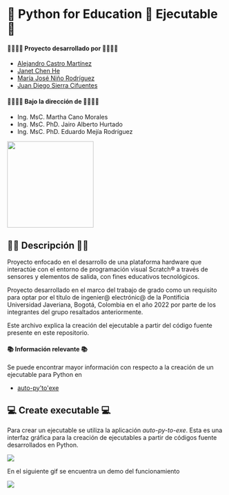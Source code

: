 # 👋 Python for Education 👋 Ejecutable 👋

#### 👨‍💻👩‍💻 Proyecto desarrollado por 👨‍💻👩‍💻
* [Alejandro Castro Martínez](https://github.com/kstro96)
* [Janet Chen He](https://github.com/XingYi98)
* [María José Niño Rodríguez](https://github.com/mjninor99)
* [Juan Diego Sierra Cifuentes](https://github.com/juandisierra10)
#### 👨‍🏫👩‍🏫 Bajo la dirección de 👨‍🏫👩‍🏫 
* Ing. MsC. Martha Cano Morales
* Ing. MsC. PhD. Jairo Alberto Hurtado
* Ing. MsC. PhD. Eduardo Mejía Rodríguez
<img src="https://github.com/Hardware-For-Education/.github-private/blob/main/profile/images/scratch4education-small.png" width="200" />

## 🙋‍♀️ Descripción 🙋‍♀️

Proyecto enfocado en el desarrollo de una plataforma hardware que interactúe con el entorno de programación visual Scratch® a través de sensores y elementos de salida, con fines educativos tecnológicos. 

Proyecto desarrollado en el marco del trabajo de grado como un requisito para optar por el título de ingenier@ electrónic@ de la Pontificia Universidad Javeriana, Bogotá, Colombia en el año 2022 por parte de los integrantes del grupo resaltados anteriormente. 

Este archivo explica la creación del ejecutable a partir del código fuente presente en este repositorio. 


#### 📚 Información relevante 📚

Se puede encontrar mayor información con respecto a la creación de un ejecutable para Python en 

* [auto-py'to'exe](https://pypi.org/project/auto-py-to-exe/) 

## 💻 Create executable 💻

Para crear un ejecutable se utiliza la aplicación _auto-py-to-exe_. Esta es una interfaz gráfica para la creación de ejecutables a partir de códigos fuente desarrollados en Python. 

<img src="https://warehouse-camo.ingress.cmh1.psfhosted.org/eb29c9774b11dab42fbee0e2c5e9cf2af72895fc/68747470733a2f2f6e6974726174696e652e6e65742f706f7374732f6175746f2d70792d746f2d6578652f666561747572652e706e67"/>

En el siguiente gif se encuentra un demo del funcionamiento 

<img src="https://warehouse-camo.ingress.cmh1.psfhosted.org/0c90ebcf535ccfa430b4cd278698da05e855f69e/68747470733a2f2f6e6974726174696e652e6e65742f706f7374732f6175746f2d70792d746f2d6578652f6175746f2d70792d746f2d6578652d64656d6f2e676966"/>

